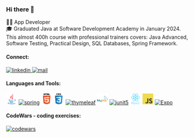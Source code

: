 ### Hi there 👋 

👩‍💻 App Developer </br>
🎓 Graduated Java at Software Development Academy in January 2024. This almost 400h course with professional trainers covers: Java Advanced, Software Testing, Practical Design, SQL Databases, Spring Framework. 
<h4 align="left">Connect:</h4>
<a href="https://www.linkedin.com/in/nikola-cywinska"> <img src="https://www.svgrepo.com/show/438654/linkedin-square.svg" alt="linkedin" width="30" height="30"/> </a><a href="mailto:nicywi@gmail.com"><img src="https://www.svgrepo.com/show/439759/email-square-fill.svg" alt='mail' width="30" height="30"/></a>

<h4 align="left">Languages and Tools:</h4>
<p align="left"> <a href="https://www.java.com" target="_blank" rel="noreferrer"> <img src="https://raw.githubusercontent.com/devicons/devicon/master/icons/java/java-original.svg" alt="java" width="30" height="30"/><a/>
  <a href="https://spring.io/" target="_blank" rel="noreferrer"> <img src="https://www.vectorlogo.zone/logos/springio/springio-icon.svg" alt="spring" width="30" height="30"/></a>
   <a href="https://www.w3.org/html/" target="_blank" rel="noreferrer"> <img src="https://raw.githubusercontent.com/devicons/devicon/master/icons/html5/html5-original-wordmark.svg" alt="html5" width="30" height="30"/></a>
  <a href="https://www.w3schools.com/css/" target="_blank" rel="noreferrer"> <img src="https://raw.githubusercontent.com/devicons/devicon/master/icons/css3/css3-original-wordmark.svg" alt="css3" width="30" height="30"/></a> 
  <a href="https://www.thymeleaf.org" target="_blank" rel="noreferrer"> <img src="https://www.thymeleaf.org/images/thymeleaf.png" alt="thymeleaf" width="30" height="30"/></a>
  <a href="https://www.mysql.com/" target="_blank" rel="noreferrer"> <img src="https://raw.githubusercontent.com/devicons/devicon/master/icons/mysql/mysql-original-wordmark.svg" alt="mysql" width="30" height="30""/></a>
  <a href="https://junit.org/junit5/" target="_blank" rel="noreferrer"> <img src="https://junit.org/junit5/assets/img/junit5-logo.png" alt="junit5" width="30" height="30"/></a>
  <a href="https://reactnative.dev/" target="_blank" rel="noreferrer"> <img src="https://raw.githubusercontent.com/devicons/devicon/master/icons/react/react-original-wordmark.svg" alt="React Native" width="30" height="30"/></a>
<a href="https://developer.mozilla.org/en-US/docs/Web/JavaScript" target="_blank" rel="noreferrer"> <img src="https://raw.githubusercontent.com/devicons/devicon/master/icons/javascript/javascript-original.svg" alt="JavaScript" width="30" height="30"/></a>
<a href="https://expo.dev/" target="_blank" rel="noreferrer"> <img src="https://avatars.githubusercontent.com/u/12504344?s=200&v=4" alt="Expo" width="30" height="30"/></a>
<!-- <a href="https://www.typescriptlang.org/" target="_blank" rel="noreferrer"> <img src="https://raw.githubusercontent.com/devicons/devicon/master/icons/typescript/typescript-original.svg" alt="TypeScript" width="30" height="30"/></a> -->
</p>

<h4 align="left">CodeWars -  coding exercises:</h4>
<a href="https://www.codewars.com/users/nicywi"> <img src="https://www.codewars.com/users/nicywi/badges/micro" alt="codewars" height="25"/> </a> 
<!---<div align="left">
  <img src="https://github-readme-stats.vercel.app/api/top-langs?username=nicywi&locale=en&hide_title=false&layout=compact&card_width=320&langs_count=15&theme=dark&hide_border=true&order=2" height="150" alt="languages graph"  />
</div>--->
<!---![Codewars](https://github.r2v.ch/codewars?user=nicywi)--->


